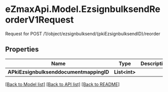 # eZmaxApi.Model.EzsignbulksendReorderV1Request
Request for POST /1/object/ezsignbulksend/{pkiEzsignbulksendID}/reorder

## Properties

Name | Type | Description | Notes
------------ | ------------- | ------------- | -------------
**APkiEzsignbulksenddocumentmappingID** | **List&lt;int&gt;** |  | 

[[Back to Model list]](../README.md#documentation-for-models) [[Back to API list]](../README.md#documentation-for-api-endpoints) [[Back to README]](../README.md)

